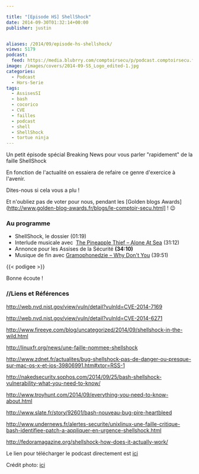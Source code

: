 ```yaml
---

title: "[Episode HS] ShellShock"
date: 2014-09-30T01:32:14+00:00
publisher: justin


aliases: /2014/09/episode-hs-shellshock/
views: 5179
podcast:
  feed: https://media.blubrry.com/comptoirsecu/p/podcast.comptoirsecu.fr/CSEC.HS02.2014-09-30.SHELLSHOCK.mp3
image: /images/covers/2014-09-SS_Logo_edited-1.jpg
categories:
  - Podcast
  - Hors-Serie
tags:
  - AssisesSI
  - bash
  - cocorico
  - CVE
  - failles
  - podcast
  - shell
  - ShellShock
  - tortue ninja
---
```



Un petit épisode spécial Breaking News pour vous parler "rapidement" de la faille ShellShock

En fonction de l'actualité on essaiera de refaire ce genre d'exercice à l'avenir.

Dites-nous si cela vous a plu !

Et n'oubliez pas de voter pour nous, pendant les [Golden blogs Awards](http://www.golden-blog-awards.fr/blogs/le-comptoir-secu.html] ! 😉

### Au programme

  * ShellShock, le dossier<span > (01:19)</span>
  * Interlude musicale avec  [The Pineapple Thief – Alone At Sea](http://open.spotify.com/track/6f6bgd30sSbhOVSKB4t8UO) <span >(31:12)</span>
  * Annonce pour les Assises de la Sécurité **(34:10)**
  * Musique de fin avec [Gramophonedzie – Why Don't You](http://open.spotify.com/track/1Br4TTzH8uN64sff2nx46I) <span >(39:51)</span>




  {{< podigee >}}





Bonne écoute !

### //Liens et Références



<http://web.nvd.nist.gov/view/vuln/detail?vulnId=CVE-2014-7169>

<http://web.nvd.nist.gov/view/vuln/detail?vulnId=CVE-2014-6271>

<http://www.fireeye.com/blog/uncategorized/2014/09/shellshock-in-the-wild.html>

<http://linuxfr.org/news/une-faille-nommee-shellshock>

<http://www.zdnet.fr/actualites/bug-shellshock-pas-de-danger-ou-presque-sur-mac-os-x-et-ios-39806991.htm#xtor=RSS-1>

<http://nakedsecurity.sophos.com/2014/09/25/bash-shellshock-vulnerability-what-you-need-to-know/>

<http://www.troyhunt.com/2014/09/everything-you-need-to-know-about.html>

<http://www.slate.fr/story/92601/bash-nouveau-bug-pire-heartbleed>

<http://www.undernews.fr/alertes-securite/unixlinux-une-faille-critique-bash-identifiee-patch-a-appliquer-en-urgence-shellshock.html>

<http://fedoramagazine.org/shellshock-how-does-it-actually-work/>





Le lien pour télécharger le podcast directement est [ici](https://media.blubrry.com/comptoirsecu/p/www.comptoirsecu.fr/Episode/ComptoirSecu_Episode_HS2_ShellShock.mp3)

Crédit photo: [ici](http://newsplusnotes.blogspot.fr/2012/03/shell-shock-goodie-giveaway-winners.html)
